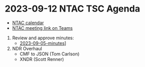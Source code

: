 # 2023-09-12 NTAC TSC Agenda

- [NTAC calendar](https://lists.oasis-open-projects.org/g/niemopen-ntactsc/calendar)
- [NTAC meeting link on Teams](https://dod.teams.microsoft.us/l/meetup-join/19%3adod%3ameeting_027b8f8cd305438fbb0a76a1e7896d97%40thread.v2/0?context=%7b%22Tid%22%3a%22102d0191-eeae-4761-b1cb-1a83e86ef445%22%2c%22Oid%22%3a%2270ae69c4-ba53-4071-b60d-68a8b321854e%22%7d)
  
1. Review and approve minutes:
     - [2023-09-05-minutes](https://github.com/niemopen/ntac-admin/blob/main/meetings/docs/2023-09-05-minutes.md)]
1. NDR Overhaul
     - CMF to JSON (Tom Carlson)
     - XNDR (Scott Renner)
